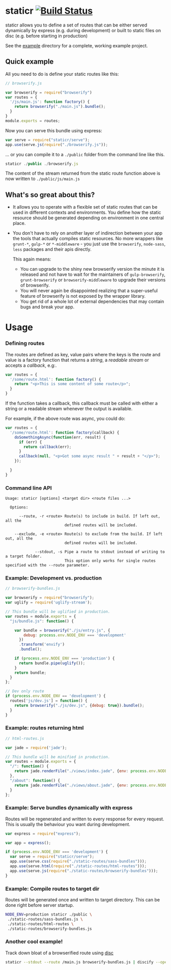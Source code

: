 # staticr [![Build Status](https://secure.travis-ci.org/bjoerge/staticr.png)](http://travis-ci.org/bjoerge/staticr)

staticr allows you to define a set of routes that can be either served dynamically by express (e.g. during development) or built to static files on disc (e.g. before starting in production)

See the [example](https://github.com/bjoerge/staticr/tree/master/example) directory for a complete, working example project.

## Quick example

All you need to do is define your static routes like this:

```js
// browserify.js

var browserify = require("browserify")
var routes = {
  '/js/main.js': function factory() {
    return browserify("./main.js").bundle();
  }
}
module.exports = routes;
```

Now you can serve this bundle using express:

```js
var serve = require("staticr/serve");
app.use(serve.js(require("./browserify.js"));
```

... or you can compile it to a `./public` folder from the command line like this.

```js
staticr ./public ./browserify.js
```

The content of the stream returned from the static route function above is now written to `./public/js/main.js`

## What's so great about this?

- It allows you to operate with a flexible set of static routes that can be used in different contexts and environments. 
You define how the static resource should be generated depending on environment in one central place.

- You don't have to rely on another layer of indirection between your app the tools that actually compiles static resources.
  No more wrappers like `grunt-*`, `gulp-*` or `*-middleware` - you just use the `browserify`, `node-sass`, `less`
  packages and their apis directly.

  This again means:
  - You can upgrade to the shiny new browserify version the minute it is released and not have to wait for
    the maintainers of `gulp-browserify`, `grunt-browserify` or `browserify-middleware` to upgrade their versions of browserify.
  - You will never again be disappointed realizing that a super-useful feature of browserify is not exposed by the wrapper library.
  - You get rid of a whole lot of external dependencies that may contain bugs and break your app.

# Usage

### Defining routes 

The routes are defined as key, value pairs where the keys is the route and value is a factory function that returns
a *string*, a *readable stream* or accepts a *callback*, e.g:.

```js
var routes = {
  '/some/route.html': function factory() {
    return "<p>This is some content of some route</p>";
  }
}
```

If the function takes a callback, this callback must be called with either a string or a readable stream whenever the output is available.

For example, if the above route was async, you could do:

```js
var routes = {
  '/some/route.html': function factory(callback) {
    doSomethingAsync(function(err, result) {
      if (err) {
        return callback(err);
      }
      callback(null, "<p>Got some async result " + result + "</p>");
    });

  }
}
```

### Command line API

```
Usage: staticr [options] <target dir> <route files ...>

  Options:

      --route, -r <route> Route(s) to include in build. If left out, all the 
                          defined routes will be included.

    --exclude, -e <route> Route(s) to exclude from the build. If left out, all the
                          defined routes will be included.

             --stdout, -s Pipe a route to stdout instead of writing to a target folder.
                          This option only works for single routes specified with the --route parameter.
```

### Example: Development vs. production

```js
// browserify-bundles.js

var browserify = require("browserify");
var uglify = require('uglify-stream');

// This bundle will be uglified in production.
var routes = module.exports = {
  "js/bundle.js": function() {

    var bundle = browserify("./js/entry.js", {
        debug: process.env.NODE_ENV === 'development'
      })
      .transform('envify')
      .bundle();

    if (process.env.NODE_ENV === 'production') {
      return bundle.pipe(uglify());
    }
    return bundle;
  }
};

// Dev only route
if (process.env.NODE_ENV == 'development') {
  routes['js/dev.js'] = function() {
    return browserify("./js/dev.js", {debug: true}).bundle();
  }
}
```

### Example: routes returning html

```js
// html-routes.js

var jade = require('jade');

// This bundle will be minified in production.
var routes = module.exports = {
  "/": function() {
    return jade.renderFile("./views/index.jade", {env: process.env.NODE_ENV});
  },
  "/about": function() {
    return jade.renderFile("./views/about.jade", {env: process.env.NODE_ENV});
  }
};

```

### Example: Serve bundles dynamically with express

Routes will be regenerated and written to every response for every request. This is usually the behaviour you want during development.

```js
var express = require("express");

var app = express();

if (process.env.NODE_ENV === 'development') {
  var serve = require("staticr/serve");
  app.use(serve.css(require("./static-routes/sass-bundles")));
  app.use(serve.html(require("./static-routes/html-routes")));
  app.use(serve.js(require("./static-routes/browserify-bundles")));
}

```

### Example: Compile routes to target dir

Routes will be generated once and written to target directory. This can be done right before server startup.

```sh
NODE_ENV=production staticr ./public \
 ./static-routes/sass-bundles.js \
 ./static-routes/html-routes \
 ./static-routes/browserify-bundles.js
```

### Another cool example!

Track down bloat of a browserified route using [disc](https://github.com/hughsk/discify)

```sh
staticr --stdout --route /main.js browserify-bundles.js | discify --open
```
